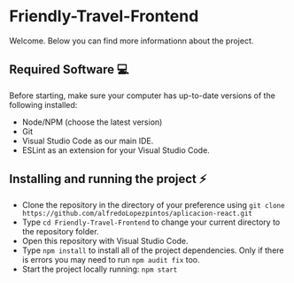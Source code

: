 # Friendly-Travel-Frontend

Welcome. Below you can find more informationn about the project.

<!-- TODO: MAKE PUBLIC WHEN LINK (Github-page) IS READY -->
<!--You can see the running app following this link: Github-page
//Or set it up locally:-->

## Required Software :computer:

Before starting, make sure your computer has up-to-date versions of the following installed:

* Node/NPM (choose the latest version)
* Git
* Visual Studio Code as our main IDE.
* ESLint as an extension for your Visual Studio Code.

## Installing and running the project :zap:
* Clone the repository in the directory of your preference using `git clone https://github.com/alfredoLopezpintos/aplicacion-react.git`
* Type `cd Friendly-Travel-Frontend` to change your current directory to the repository folder.
* Open this repository with Visual Studio Code.
* Type `npm install` to install all of the project dependencies. Only if there is errors you may need to run `npm audit fix` too.
* Start the project locally running: `npm start`
